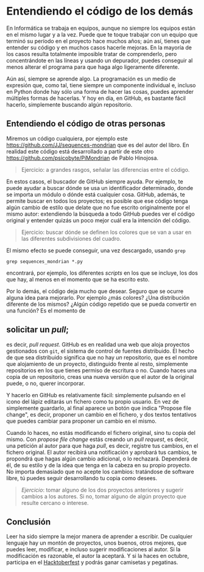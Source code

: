 # Entendiendo el código de los demás

En Informática se trabaja en equipos, aunque no siempre los equipos
están en el mismo lugar y a la vez. Puede que te toque trabajar con un
equipo que terminó su período en el proyecto hace muchos años; aún
así, tienes que entender su código y en muchos casos hacerle
mejoras. En la mayoría de los casos resulta totalmente imposible
tratar de comprenderlo, pero concentrándote en las líneas y usando un
depurador, puedes conseguir al menos alterar el programa para que haga
algo ligeramente diferente.

Aún así, siempre se aprende algo. La programación es un medio de
expresión que, como tal, tiene siempre un componente individual e,
incluso en Python donde hay sólo una forma de hacer las cosas, puedes
aprender múltiples formas de hacerlas. Y hoy en día, en GitHub, es
bastante fácil hacerlo, simplemente buscando algún repositorio.

## Entendiendo el código de otras personas

Miremos un código cualquiera, por ejemplo este
https://github.com/JJ/sequences-mondrian que es del autor del
libro. En realidad este código está desarrollado a partir de este otro
https://github.com/psicobyte/PiMondrian de Pablo Hinojosa.

> Ejercicio: a grandes rasgos, señalar las diferencias entre el
> código.

En estos casos, el buscador de GitHub siempre ayuda. Por ejemplo, te
puede ayudar a buscar dónde se usa un identificador determinado, donde
se importa un módulo o dónde está cualquier cosa. GitHub, además, te
permite buscar en todos los proyectos; es posible que ese código tenga
algún cambio de estilo que delate que no fue escrito originalmente por
el mismo autor: extendiendo la búsqueda a todo GitHub puedes ver el
código original y entender quizás un poco mejor cuál era la intención
del código.

> Ejercicio: buscar dónde se definen los colores que se van a usar en
> las diferentes subdivisiones del cuadro.

El mismo efecto se puede conseguir, una vez descargado, usando `grep`

	grep sequences_mondrian *.py

encontrará, por ejemplo, los diferentes *scripts* en los que se
incluye, los dos que hay, al menos en el momento que se ha escrito
esto.

Por lo demás, el código deja mucho que desear. Seguro que se ocurre
alguna idea para mejorarlo. Por ejemplo ¿más colores? ¿Una
distribución diferente de los mismos? ¿Algún código repetido que se
pueda convertir en una función? Es el momento de

## solicitar un *pull*;

es decir, *pull request*. GitHub es en realidad una web que aloja proyectos gestionados con
`git`, el sistema de control de fuentes distribuido. El hecho de que
sea distribuido significa que no hay *un* repositorio, que es el
nombre que alojamiento de un proyecto, distinguido
frente al resto, simplemente repositorios en los que tienes permiso de
escritura o no. Cuando haces una copia de un repositorio, creas una
nueva versión que el autor de la original puede, o no, querer
incorporar.

Y hacerlo en GitHub es relativamente fácil: simplemente pulsando en el
icono del lápiz editarás un fichero como tu propio usuario. En vez de
simplemente guardarlo, al final aparece un botón que indica "Propose
file change", es decir, proponer un cambio en el fichero, y dos textos
tentativos que puedes cambiar para proponer un cambio en el mismo.

Cuando lo haces, no estás modificando el fichero original, sino tu
copia del mismo. Con *propose file change* estás creando un *pull
request*, es decir, una petición al autor para que haga *pull*, es
decir, registre tus cambios, en el fichero original. El autor recibirá
una notificación y aprobará tus cambios, te propondrá que hagas algún
cambio adicional, o lo rechazará. Dependerá de él, de su estilo y de
la idea que tenga en la cabeza en su propio proyecto. No importa
demasiado que no acepte los cambios: tratándose de software libre, tú
puedes seguir desarrollando tu copia como desees.

> *Ejercicio*: tomar alguno de los dos proyectos anteriores y sugerir
> cambios a los autores. Si no, tomar alguno de algún proyecto que
> resulte cercano o interese.

## Conclusión

Leer ha sido siempre la mejor manera de aprender a escribir. De
cualquier lenguaje hay un montón de proyectos, unos buenos, otros
mejores, que puedes leer, modificar, e incluso sugerir modificaciones
al autor. Si la modificación es razonable, el autor la aceptará. Y si
la haces en octubre, participa en
el [Hacktoberfest](https://hacktoberfest.digitalocean.com/) y podrás
ganar camisetas y pegatinas.
